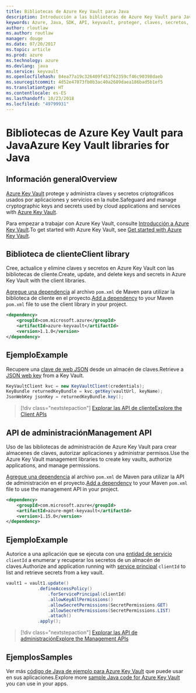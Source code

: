 ```yaml
---
title: Bibliotecas de Azure Key Vault para Java
description: Introducción a las bibliotecas de Azure Key Vault para Java
keywords: Azure, Java, SDK, API, keyvault, proteger, claves, secretos, almacén
author: rloutlaw
ms.author: routlaw
manager: douge
ms.date: 07/20/2017
ms.topic: article
ms.prod: azure
ms.technology: azure
ms.devlang: java
ms.service: keyvault
ms.openlocfilehash: 84ea77a19c326409f453f62359cf46c90398daeb
ms.sourcegitcommit: 4d52e47073fb0b3ac40a2689daea186bad5b1ef5
ms.translationtype: HT
ms.contentlocale: es-ES
ms.lasthandoff: 10/23/2018
ms.locfileid: "49799931"
---
```

# <a name="azure-key-vault-libraries-for-java"></a><span data-ttu-id="0d1ee-104">Bibliotecas de Azure Key Vault para Java</span><span class="sxs-lookup"><span data-stu-id="0d1ee-104">Azure Key Vault libraries for Java</span></span>

## <a name="overview"></a><span data-ttu-id="0d1ee-105">Información general</span><span class="sxs-lookup"><span data-stu-id="0d1ee-105">Overview</span></span>

<span data-ttu-id="0d1ee-106">[Azure Key Vault](/azure/key-vault/) protege y administra claves y secretos criptográficos usados por aplicaciones y servicios en la nube.</span><span class="sxs-lookup"><span data-stu-id="0d1ee-106">Safeguard and manage cryptographic keys and secrets used by cloud applications and services with [Azure Key Vault](/azure/key-vault/).</span></span>

<span data-ttu-id="0d1ee-107">Para empezar a trabajar con Azure Key Vault, consulte [Introducción a Azure Key Vault](/azure/key-vault/key-vault-get-started).</span><span class="sxs-lookup"><span data-stu-id="0d1ee-107">To get started with Azure Key Vault, see [Get started with Azure Key Vault](/azure/key-vault/key-vault-get-started).</span></span>

## <a name="client-library"></a><span data-ttu-id="0d1ee-108">Biblioteca de cliente</span><span class="sxs-lookup"><span data-stu-id="0d1ee-108">Client library</span></span>

<span data-ttu-id="0d1ee-109">Cree, actualice y elimine claves y secretos en Azure Key Vault con las bibliotecas de cliente.</span><span class="sxs-lookup"><span data-stu-id="0d1ee-109">Create, update, and delete keys and secrets in Azure Key Vault with the client libraries.</span></span>

<span data-ttu-id="0d1ee-110">[Agregue una dependencia](https://maven.apache.org/guides/getting-started/index.html#How_do_I_use_external_dependencies) al archivo `pom.xml` de Maven para utilizar la biblioteca de cliente en el proyecto.</span><span class="sxs-lookup"><span data-stu-id="0d1ee-110">[Add a dependency](https://maven.apache.org/guides/getting-started/index.html#How_do_I_use_external_dependencies) to your Maven `pom.xml` file to use the client library in your project.</span></span>  

```XML
<dependency>
    <groupId>com.microsoft.azure</groupId>
    <artifactId>azure-keyvault</artifactId>
    <version>1.1.0</version>
</dependency>
```   

## <a name="example"></a><span data-ttu-id="0d1ee-111">Ejemplo</span><span class="sxs-lookup"><span data-stu-id="0d1ee-111">Example</span></span>

<span data-ttu-id="0d1ee-112">Recupere una [clave de web JSON](https://tools.ietf.org/html/draft-ietf-jose-json-web-key-18) desde un almacén de claves.</span><span class="sxs-lookup"><span data-stu-id="0d1ee-112">Retrieve a [JSON web key](https://tools.ietf.org/html/draft-ietf-jose-json-web-key-18) from a Key Vault.</span></span>

```java
KeyVaultClient kvc = new KeyVaultClient(credentials);
KeyBundle returnedKeyBundle = kvc.getKey(vaultUrl, keyName);
JsonWebKey jsonKey = returnedKeyBundle.key();
```

> [!div class="nextstepaction"]
> [<span data-ttu-id="0d1ee-113">Explorar las API de cliente</span><span class="sxs-lookup"><span data-stu-id="0d1ee-113">Explore the Client APIs</span></span>](/java/api/overview/azure/keyvault/client)


## <a name="management-api"></a><span data-ttu-id="0d1ee-114">API de administración</span><span class="sxs-lookup"><span data-stu-id="0d1ee-114">Management API</span></span>

<span data-ttu-id="0d1ee-115">Uso de las bibliotecas de administración de Azure Key Vault para crear almacenes de claves, autorizar aplicaciones y administrar permisos.</span><span class="sxs-lookup"><span data-stu-id="0d1ee-115">Use the Azure Key Vault management libraries to create key vaults, authorize applications, and manage permissions.</span></span> 

<span data-ttu-id="0d1ee-116">[Agregue una dependencia](https://maven.apache.org/guides/getting-started/index.html#How_do_I_use_external_dependencies) al archivo `pom.xml` de Maven para utilizar la API de administración en el proyecto.</span><span class="sxs-lookup"><span data-stu-id="0d1ee-116">[Add a dependency](https://maven.apache.org/guides/getting-started/index.html#How_do_I_use_external_dependencies) to your Maven `pom.xml` file to use the management API in your project.</span></span>  

```XML
<dependency>
    <groupId>com.microsoft.azure</groupId>
    <artifactId>azure-mgmt-keyvault</artifactId>
    <version>1.15.0</version>
</dependency>
```

## <a name="example"></a><span data-ttu-id="0d1ee-117">Ejemplo</span><span class="sxs-lookup"><span data-stu-id="0d1ee-117">Example</span></span>

<span data-ttu-id="0d1ee-118">Autorice a una aplicación que se ejecuta con una [entidad de servicio](/azure/azure-resource-manager/resource-group-create-service-principal-portal) `clientId` a enumerar y recuperar los secretos de un almacén de claves.</span><span class="sxs-lookup"><span data-stu-id="0d1ee-118">Authorize and application running with [service principal](/azure/azure-resource-manager/resource-group-create-service-principal-portal) `clientId` to list and retrieve secrets from a key vault.</span></span> 

```java
vault1 = vault1.update()
            .defineAccessPolicy()
                .forServicePrincipal(clientId)
                .allowKeyAllPermissions()
                .allowSecretPermissions(SecretPermissions.GET)
                .allowSecretPermissions(SecretPermissions.LIST)
                .attach()
            .apply();
```

> [!div class="nextstepaction"]
> [<span data-ttu-id="0d1ee-119">Explorar las API de administración</span><span class="sxs-lookup"><span data-stu-id="0d1ee-119">Explore the Management APIs</span></span>](/java/api/overview/azure/keyvault/management)


## <a name="samples"></a><span data-ttu-id="0d1ee-120">Ejemplos</span><span class="sxs-lookup"><span data-stu-id="0d1ee-120">Samples</span></span>

<span data-ttu-id="0d1ee-121">Ver más [código de Java de ejemplo para Azure Key Vault](https://azure.microsoft.com/resources/samples/?platform=java&term=key+vault) que puede usar en sus aplicaciones.</span><span class="sxs-lookup"><span data-stu-id="0d1ee-121">Explore more [sample Java code for Azure Key Vault](https://azure.microsoft.com/resources/samples/?platform=java&term=key+vault) you can use in your apps.</span></span>
